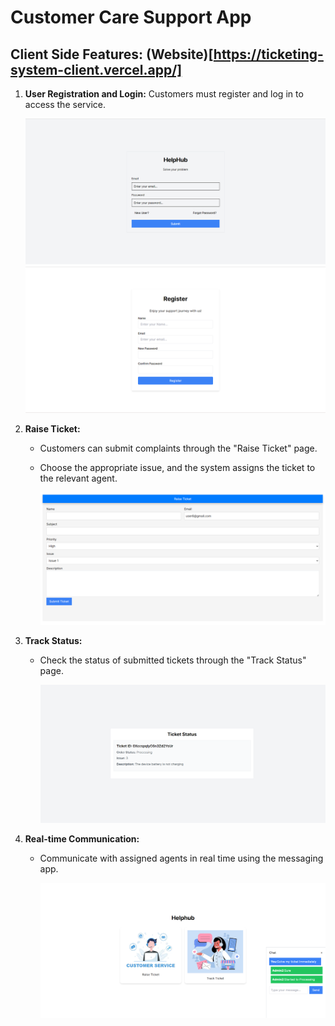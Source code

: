 # Customer Care Support App
## Client Side Features: (Website)[https://ticketing-system-client.vercel.app/]

1. **User Registration and Login:**
   Customers must register and log in to access the service.
   
   ![](c1.png)   ![](s2.png)

2. **Raise Ticket:**
   - Customers can submit complaints through the "Raise Ticket" page.
   - Choose the appropriate issue, and the system assigns the ticket to the relevant agent.
  
     ![](c4.png)
     
3. **Track Status:**
   - Check the status of submitted tickets through the "Track Status" page.
     
      ![](c5.png)

4. **Real-time Communication:**
   - Communicate with assigned agents in real time using the messaging app.

     ![](c6.png)

